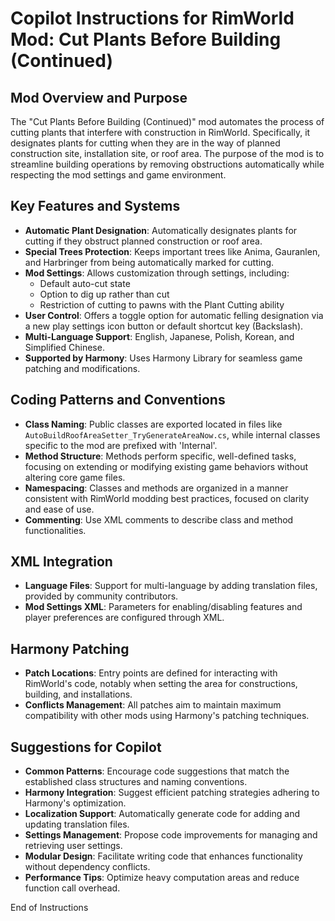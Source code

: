 # Copilot Instructions for RimWorld Mod: Cut Plants Before Building (Continued)

## Mod Overview and Purpose
The "Cut Plants Before Building (Continued)" mod automates the process of cutting plants that interfere with construction in RimWorld. Specifically, it designates plants for cutting when they are in the way of planned construction site, installation site, or roof area. The purpose of the mod is to streamline building operations by removing obstructions automatically while respecting the mod settings and game environment.

## Key Features and Systems
- **Automatic Plant Designation**: Automatically designates plants for cutting if they obstruct planned construction or roof area.
- **Special Trees Protection**: Keeps important trees like Anima, Gauranlen, and Harbringer from being automatically marked for cutting.
- **Mod Settings**: Allows customization through settings, including:
  - Default auto-cut state
  - Option to dig up rather than cut
  - Restriction of cutting to pawns with the Plant Cutting ability
- **User Control**: Offers a toggle option for automatic felling designation via a new play settings icon button or default shortcut key (Backslash).
- **Multi-Language Support**: English, Japanese, Polish, Korean, and Simplified Chinese.
- **Supported by Harmony**: Uses Harmony Library for seamless game patching and modifications.

## Coding Patterns and Conventions
- **Class Naming**: Public classes are exported located in files like `AutoBuildRoofAreaSetter_TryGenerateAreaNow.cs`, while internal classes specific to the mod are prefixed with 'Internal'.
- **Method Structure**: Methods perform specific, well-defined tasks, focusing on extending or modifying existing game behaviors without altering core game files.
- **Namespacing**: Classes and methods are organized in a manner consistent with RimWorld modding best practices, focused on clarity and ease of use.
- **Commenting**: Use XML comments to describe class and method functionalities.

## XML Integration
- **Language Files**: Support for multi-language by adding translation files, provided by community contributors.
- **Mod Settings XML**: Parameters for enabling/disabling features and player preferences are configured through XML.

## Harmony Patching
- **Patch Locations**: Entry points are defined for interacting with RimWorld's code, notably when setting the area for constructions, building, and installations.
- **Conflicts Management**: All patches aim to maintain maximum compatibility with other mods using Harmony's patching techniques.

## Suggestions for Copilot
- **Common Patterns**: Encourage code suggestions that match the established class structures and naming conventions.
- **Harmony Integration**: Suggest efficient patching strategies adhering to Harmony's optimization.
- **Localization Support**: Automatically generate code for adding and updating translation files.
- **Settings Management**: Propose code improvements for managing and retrieving user settings.
- **Modular Design**: Facilitate writing code that enhances functionality without dependency conflicts.
- **Performance Tips**: Optimize heavy computation areas and reduce function call overhead.

End of Instructions
